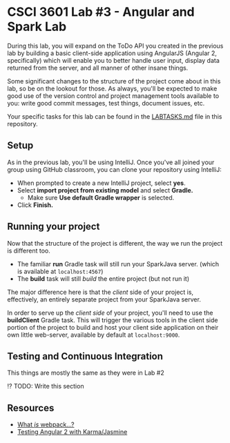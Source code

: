 # CSCI 3601 Lab #3 - Angular and Spark Lab

During this lab, you will expand on the ToDo API you created in the previous lab
by building a basic client-side application using AngularJS 
(Angular 2, specifically) which will enable you to better handle user input, 
display data returned from the server, and all manner of other insane things.

Some significant changes to the structure of the project come about in this lab,
so be on the lookout for those. As always, you'll be expected to make good
use of the version control and project management tools available to you:
write good commit messages, test things, document issues, etc.

Your specific tasks for this lab can be found in the [LABTASKS.md][labtasks]
file in this repository.

## Setup

As in the previous lab, you'll be using IntelliJ. Once you've all joined your
group using GitHub classroom, you can clone your repository using IntelliJ:

- When prompted to create a new IntelliJ project, select **yes**.
- Select **import project from existing model** and select **Gradle.**
  - Make sure **Use default Gradle wrapper** is selected.
- Click **Finish.**

## Running your project

Now that the structure of the project is different, the way we run the project
is different too.

- The familiar **run** Gradle task will still run your SparkJava server.
(which is available at ``localhost:4567``)
- The **build** task will still _build_ the entire project (but not run it)

The major difference here is that the _client_ side of your project is,
effectively, an entirely separate project from your SparkJava server.

In order to serve up the _client side_ of your project, you'll need to use the
**buildClient** Gradle task. This will trigger the various tools in the
client side portion of the project to build and host your client side
application on their own little web-server, available by default at ``localhost:9000``.

## Testing and Continuous Integration

This things are mostly the same as they were in Lab #2

:interrobang: TODO: Write this section

## Resources

- [What _is_ webpack...?][whats-webpack]
- [Testing Angular 2 with Karma/Jasmine][angular2-karma-jasmine]


[labtasks]: LABTASKS.md
[whats-webpack]: https://webpack.github.io/docs/what-is-webpack.html
[angular2-karma-jasmine]: http://twofuckingdevelopers.com/2016/01/testing-angular-2-with-karma-and-jasmine/
